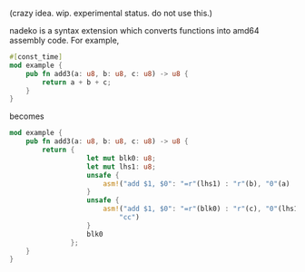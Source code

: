 (crazy idea. wip. experimental status. do not use this.)

nadeko is a syntax extension which converts functions into amd64 assembly code.
For example,

```rust
#[const_time]
mod example {
    pub fn add3(a: u8, b: u8, c: u8) -> u8 {
        return a + b + c;
    }
}
```

becomes


```rust
mod example {
    pub fn add3(a: u8, b: u8, c: u8) -> u8 {
        return {
                   let mut blk0: u8;
                   let mut lhs1: u8;
                   unsafe {
                       asm!("add $1, $0": "=r"(lhs1) : "r"(b), "0"(a) : "cc")
                   }
                   unsafe {
                       asm!("add $1, $0": "=r"(blk0) : "r"(c), "0"(lhs1) :
                           "cc")
                   }
                   blk0
               };
    }
}
```
